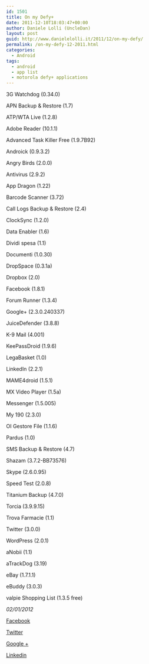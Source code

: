 ```yaml
---
id: 1501
title: On my Defy+
date: 2011-12-10T18:03:47+00:00
author: Daniele Lolli (UncleDan)
layout: post
guid: http://www.danielelolli.it/2011/12/on-my-defy/
permalink: /on-my-defy-12-2011.html
categories:
  - Android
tags:
  - android
  - app list
  - motorola defy+ applications
---
```

3G Watchdog (0.34.0)
  
APN Backup & Restore (1.7)
  
ATP/WTA Live (1.2.8)
  
Adobe Reader (10.1.1)
  
Advanced Task Killer Free (1.9.7B92)
  
Androick (0.9.3.2)
  
Angry Birds (2.0.0)
  
Antivirus (2.9.2)
  
App Dragon (1.22)
  
Barcode Scanner (3.72)
  
Call Logs Backup & Restore (2.4)
  
ClockSync (1.2.0)
  
Data Enabler (1.6)
  
Dividi spesa (1.1)
  
Documenti (1.0.30)
  
DropSpace (0.3.1a)
  
Dropbox (2.0)
  
Facebook (1.8.1)
  
Forum Runner (1.3.4)
  
Google+ (2.3.0.240337)
  
JuiceDefender (3.8.8)
  
K-9 Mail (4.001)
  
KeePassDroid (1.9.6)
  
LegaBasket (1.0)
  
LinkedIn (2.2.1)
  
MAME4droid (1.5.1)
  
MX Video Player (1.5a)
  
Messenger (1.5.005)
  
My 190 (2.3.0)
  
OI Gestore File (1.1.6)
  
Pardus (1.0)
  
SMS Backup & Restore (4.7)
  
Shazam (3.7.2-BB73576)
  
Skype (2.6.0.95)
  
Speed Test (2.0.8)
  
Titanium Backup (4.7.0)
  
Torcia (3.9.9.15)
  
Trova Farmacie (1.1)
  
Twitter (3.0.0)
  
WordPress (2.0.1)
  
aNobii (1.1)
  
aTrackDog (3.19)
  
eBay (1.7.1.1)
  
eBuddy (3.0.3)
  
valpie Shopping List (1.3.5 free)

_02/01/2012_

<div class="container_share">
  <a href="http://www.facebook.com/sharer.php?u=http://www.danielelolli.it/on-my-defy-12-2011.html&t=On my Defy+" target="_blank" class="button_purab_share facebook"><span><i class="icon-facebook"></i></span>
  
  <p>
    Facebook
  </p></a> 
  
  <a href="http://twitter.com/share?url=http://www.danielelolli.it/on-my-defy-12-2011.html&text=On my Defy+" target="_blank" class="button_purab_share twitter"><span><i class="icon-twitter"></i></span>
  
  <p>
    Twitter
  </p></a> 
  
  <a href="https://plus.google.com/share?url=http://www.danielelolli.it/on-my-defy-12-2011.html" target="_blank" class="button_purab_share google-plus"><span><i class="icon-google-plus"></i></span>
  
  <p>
    Google +
  </p></a> 
  
  <a href="http://www.linkedin.com/shareArticle?mini=true&url=http://www.danielelolli.it/on-my-defy-12-2011.html&title=On my Defy+" target="_blank" class="button_purab_share linkedin"><span><i class="icon-linkedin"></i></span>
  
  <p>
    Linkedin
  </p></a>
</div>